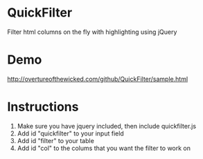 QuickFilter
===========

Filter html columns on the fly with highlighting using jQuery

Demo
====

http://overtureofthewicked.com/github/QuickFilter/sample.html

Instructions
============

1. Make sure you have jquery included, then include quickfilter.js
2. Add id "quickfilter" to your input field
3. Add id "filter" to your table
4. Add id "col" to the colums that you want the filter to work on